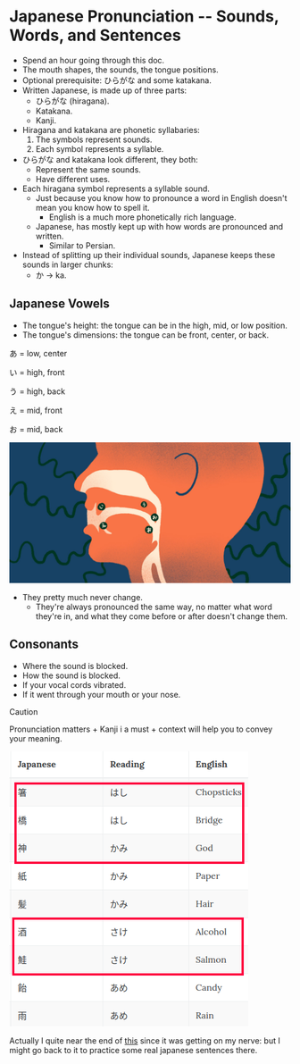 # Japanese Pronunciation -- Sounds, Words, and Sentences

- Spend an hour going through this doc.
- The mouth shapes, the sounds, the tongue positions.
- Optional prerequisite: ひらがな and some katakana.
- Written Japanese, is made up of three parts:
  - ひらがな (hiragana).
  - Katakana.
  - Kanji.
- Hiragana and katakana are phonetic syllabaries:
  1. The symbols represent sounds.
  2. Each symbol represents a syllable.
- ひらがな and katakana look different, they both:
  - Represent the same sounds.
  - Have different uses.
- Each hiragana symbol represents a syllable sound.
  - Just because you know how to pronounce a word in English doesn't mean you know how to spell it.
    - English is a much more phonetically rich language.
  - Japanese, has mostly kept up with how words are pronounced and written.
    - Similar to Persian.
- Instead of splitting up their individual sounds, Japanese keeps these sounds in larger chunks:
  - か -> ka.

## Japanese Vowels

- The tongue's height: the tongue can be in the high, mid, or low position.
- The tongue's dimensions: the tongue can be front, center, or back.

あ = low, center

い = high, front

う = high, back

え = mid, front

お = mid, back

![Tongue position](./assets/tongue-position.png)

- They pretty much never change.
  - They're always pronounced the same way, no matter what word they're in, and what they come before or after doesn't change them.

## Consonants

- Where the sound is blocked.
- How the sound is blocked.
- If your vocal cords vibrated.
- If it went through your mouth or your nose.

> [!CAUTION]
>
> Pronunciation matters + Kanji i a must + context will help you to convey your meaning.
>
> ![Same spelling in hiragana different pronunciation and meaning](./assets/same-spelling-in-hiragana-different-pronunciation.png)

Actually I quite near the end of [this](https://www.tofugu.com/japanese/japanese-pronunciation/?utm_source=Tofugu&utm_medium=Article&utm_campaign=Learn%20Japanese) since it was getting on my nerve: but I might go back to it to practice some real japanese sentences there.
